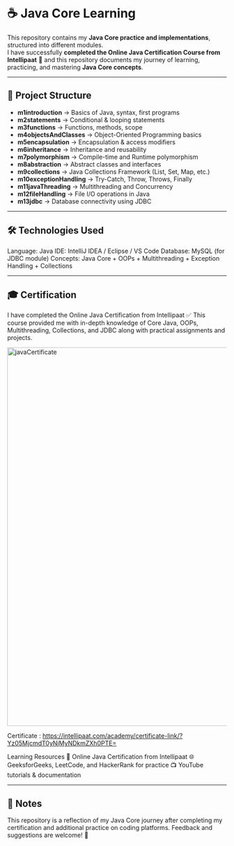 # ☕ Java Core Learning

This repository contains my **Java Core practice and implementations**, structured into different modules.  
I have successfully **completed the Online Java Certification Course from Intellipaat** 🏅 and this repository documents my journey of learning, practicing, and mastering **Java Core concepts**.  

---

## 📂 Project Structure

- **m1introduction** → Basics of Java, syntax, first programs  
- **m2statements** → Conditional & looping statements  
- **m3functions** → Functions, methods, scope  
- **m4objectsAndClasses** → Object-Oriented Programming basics  
- **m5encapsulation** → Encapsulation & access modifiers  
- **m6inheritance** → Inheritance and reusability  
- **m7polymorphism** → Compile-time and Runtime polymorphism  
- **m8abstraction** → Abstract classes and interfaces  
- **m9collections** → Java Collections Framework (List, Set, Map, etc.)  
- **m10exceptionHandling** → Try-Catch, Throw, Throws, Finally  
- **m11javaThreading** → Multithreading and Concurrency  
- **m12fileHandling** → File I/O operations in Java  
- **m13jdbc** → Database connectivity using JDBC  

---

## 🛠️ Technologies Used

Language: Java
IDE: IntelliJ IDEA / Eclipse / VS Code
Database: MySQL (for JDBC module)
Concepts: Java Core + OOPs + Multithreading + Exception Handling + Collections

---

## 🎓 Certification

I have completed the Online Java Certification from Intellipaat ✅
This course provided me with in-depth knowledge of Core Java, OOPs, Multithreading, Collections, and JDBC along with practical assignments and projects.

   <img width="1899" height="869" alt="javaCertificate" src="https://github.com/user-attachments/assets/5b61d79e-5b26-4e76-bf91-458452e46af8" />

   Certificate : https://intellipaat.com/academy/certificate-link/?Yz05MjcmdT0yNjMyNDkmZXh0PTE=

Learning Resources
   📘 Online Java Certification from Intellipaat
   🌐 GeeksforGeeks, LeetCode, and HackerRank for practice
   📺 YouTube tutorials & documentation

---

## 📌 Notes

This repository is a reflection of my Java Core journey after completing my certification and additional practice on coding platforms.
Feedback and suggestions are welcome! 🚀
